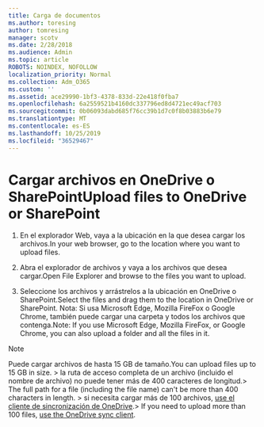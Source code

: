```yaml
---
title: Carga de documentos
ms.author: toresing
author: tomresing
manager: scotv
ms.date: 2/28/2018
ms.audience: Admin
ms.topic: article
ROBOTS: NOINDEX, NOFOLLOW
localization_priority: Normal
ms.collection: Adm_O365
ms.custom: ''
ms.assetid: ace29990-1bf3-4378-833d-22e418f0fba7
ms.openlocfilehash: 6a2559521b4160dc337796ed8d4721ec49acf703
ms.sourcegitcommit: 0b06093dabd685f76cc39b1d7c0f8b03883b6e79
ms.translationtype: MT
ms.contentlocale: es-ES
ms.lasthandoff: 10/25/2019
ms.locfileid: "36529467"
---
```

# <a name="upload-files-to-onedrive-or-sharepoint"></a><span data-ttu-id="e6e8e-102">Cargar archivos en OneDrive o SharePoint</span><span class="sxs-lookup"><span data-stu-id="e6e8e-102">Upload files to OneDrive or SharePoint</span></span>

1. <span data-ttu-id="e6e8e-103">En el explorador Web, vaya a la ubicación en la que desea cargar los archivos.</span><span class="sxs-lookup"><span data-stu-id="e6e8e-103">In your web browser, go to the location where you want to upload files.</span></span>
    
2. <span data-ttu-id="e6e8e-104">Abra el explorador de archivos y vaya a los archivos que desea cargar.</span><span class="sxs-lookup"><span data-stu-id="e6e8e-104">Open File Explorer and browse to the files you want to upload.</span></span>
    
3. <span data-ttu-id="e6e8e-105">Seleccione los archivos y arrástrelos a la ubicación en OneDrive o SharePoint.</span><span class="sxs-lookup"><span data-stu-id="e6e8e-105">Select the files and drag them to the location in OneDrive or SharePoint.</span></span> <span data-ttu-id="e6e8e-106">Nota: Si usa Microsoft Edge, Mozilla FireFox o Google Chrome, también puede cargar una carpeta y todos los archivos que contenga.</span><span class="sxs-lookup"><span data-stu-id="e6e8e-106">Note: If you use Microsoft Edge, Mozilla FireFox, or Google Chrome, you can also upload a folder and all the files in it.</span></span>
    
> [!NOTE]
>  <span data-ttu-id="e6e8e-107">Puede cargar archivos de hasta 15 GB de tamaño.</span><span class="sxs-lookup"><span data-stu-id="e6e8e-107">You can upload files up to 15 GB in size.</span></span> <span data-ttu-id="e6e8e-108">> la ruta de acceso completa de un archivo (incluido el nombre de archivo) no puede tener más de 400 caracteres de longitud.</span><span class="sxs-lookup"><span data-stu-id="e6e8e-108">>  The full path for a file (including the file name) can't be more than 400 characters in length.</span></span> <span data-ttu-id="e6e8e-109">> si necesita cargar más de 100 archivos, [use el cliente de sincronización de OneDrive](https://go.microsoft.com/fwlink/?linkid=866427).</span><span class="sxs-lookup"><span data-stu-id="e6e8e-109">>  If you need to upload more than 100 files, [use the OneDrive sync client](https://go.microsoft.com/fwlink/?linkid=866427).</span></span> 
  

